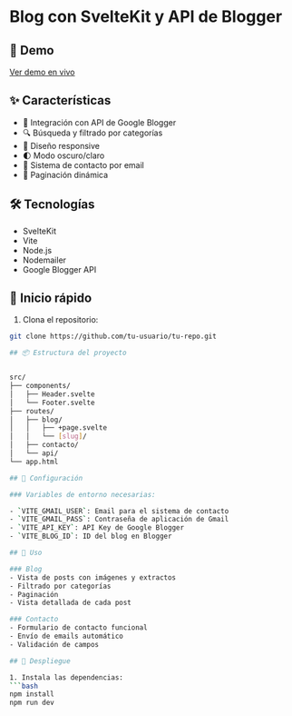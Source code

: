# Blog con SvelteKit y API de Blogger

## 🚀 Demo
[Ver demo en vivo](https://sveltekit-blogger-pphr.vercel.app/blog)

## ✨ Características

- 📝 Integración con API de Google Blogger
- 🔍 Búsqueda y filtrado por categorías
- 📱 Diseño responsive
- 🌓 Modo oscuro/claro
- 📧 Sistema de contacto por email
- 📄 Paginación dinámica

## 🛠️ Tecnologías

- SvelteKit
- Vite
- Node.js
- Nodemailer
- Google Blogger API

## 🚦 Inicio rápido

1. Clona el repositorio:
```bash
git clone https://github.com/tu-usuario/tu-repo.git

## 📦 Estructura del proyecto


src/
├── components/
│   ├── Header.svelte
│   └── Footer.svelte
├── routes/
│   ├── blog/
│   │   ├── +page.svelte
│   │   └── [slug]/
│   ├── contacto/
│   └── api/
└── app.html

## 🔧 Configuración

### Variables de entorno necesarias:

- `VITE_GMAIL_USER`: Email para el sistema de contacto
- `VITE_GMAIL_PASS`: Contraseña de aplicación de Gmail
- `VITE_API_KEY`: API Key de Google Blogger
- `VITE_BLOG_ID`: ID del blog en Blogger

## 📝 Uso

### Blog
- Vista de posts con imágenes y extractos
- Filtrado por categorías
- Paginación
- Vista detallada de cada post

### Contacto
- Formulario de contacto funcional
- Envío de emails automático
- Validación de campos

## 🚀 Despliegue

1. Instala las dependencias:
```bash
npm install
npm run dev
